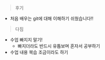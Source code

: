 >후기
- 처음 배우는 git에 대해 이해하기 쉬웠습니다!!

> 다짐
- 수업 빠지지 말기!
    - 빠지더라도 반드시 유튭보며 혼자서 공부하기
- 수업 내용 복습 조금이라도 하기


